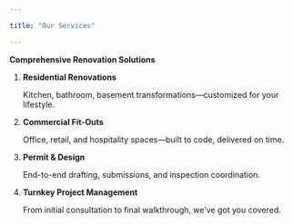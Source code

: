 ```yaml
---

title: "Our Services"

---
```




**Comprehensive Renovation Solutions**



1. **Residential Renovations**  

   Kitchen, bathroom, basement transformations—customized for your lifestyle.



2. **Commercial Fit-Outs**  

   Office, retail, and hospitality spaces—built to code, delivered on time.



3. **Permit & Design**  

   End-to-end drafting, submissions, and inspection coordination.



4. **Turnkey Project Management**  

   From initial consultation to final walkthrough, we’ve got you covered.
